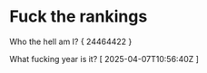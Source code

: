 # Fuck the rankings

Who the hell am I?
{ 24464422 }

What fucking year is it?
[ 2025-04-07T10:56:40Z ]
